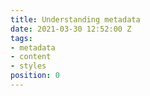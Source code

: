 ```yaml
---
title: Understanding metadata
date: 2021-03-30 12:52:00 Z
tags:
- metadata
- content
- styles
position: 0
---
```


